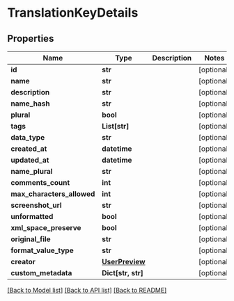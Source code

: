 # TranslationKeyDetails

## Properties
Name | Type | Description | Notes
------------ | ------------- | ------------- | -------------
**id** | **str** |  | [optional] 
**name** | **str** |  | [optional] 
**description** | **str** |  | [optional] 
**name_hash** | **str** |  | [optional] 
**plural** | **bool** |  | [optional] 
**tags** | **List[str]** |  | [optional] 
**data_type** | **str** |  | [optional] 
**created_at** | **datetime** |  | [optional] 
**updated_at** | **datetime** |  | [optional] 
**name_plural** | **str** |  | [optional] 
**comments_count** | **int** |  | [optional] 
**max_characters_allowed** | **int** |  | [optional] 
**screenshot_url** | **str** |  | [optional] 
**unformatted** | **bool** |  | [optional] 
**xml_space_preserve** | **bool** |  | [optional] 
**original_file** | **str** |  | [optional] 
**format_value_type** | **str** |  | [optional] 
**creator** | [**UserPreview**](UserPreview.md) |  | [optional] 
**custom_metadata** | **Dict[str, str]** |  | [optional] 

[[Back to Model list]](../README.md#documentation-for-models) [[Back to API list]](../README.md#documentation-for-api-endpoints) [[Back to README]](../README.md)


